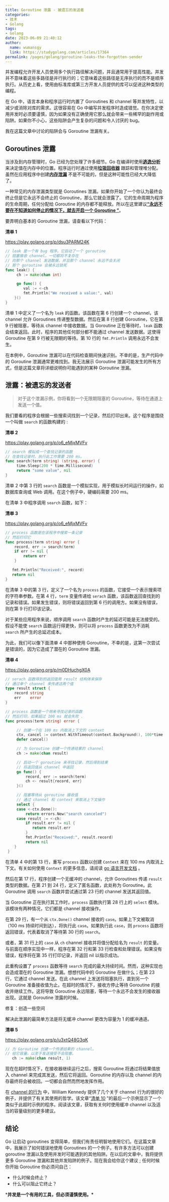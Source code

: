 ```yaml
---
title: Goroutine 泄露 - 被遗忘的发送者
categories:
- 技术
- Golang
tags:
- Golang
date: 2023-06-09 21:40:12
author:
  name: wumansgy
  link: https://studygolang.com/articles/17364
permalink: /pages/golang/goroutine-leaks-the-forgotten-sender
---
```

并发编程允许开发人员使用多个执行路径解决问题，并且通常用于提高性能。并发并不意味着这些多路径是并行执行的；它意味着这些路径是无序执行的而不是顺序执行。从历史上看，使用由标准库或第三方开发人员提供的库可以促进这种类型的编程。

在 Go 中，语言本身和程序运行时内置了 Goroutines 和 channel 等并发特性，以减少或消除对库的需求。这很容易在 Go 中编写并发程序时造成错觉。在你决定使用并发时必须要谨慎，因为如果没有正确使用它那么就会带来一些稀罕的副作用或陷阱。如果你不小心，这些陷阱会产生复杂的问题和令人讨厌的 bug。

我在这篇文章中讨论的陷阱会与 Goroutine 泄漏有关。

<!-- more -->

## Goroutines 泄露

当涉及到内存管理时，Go 已经为您处理了许多细节。Go 在编译时使用[**逃逸分析**](https://studygolang.com/articles/12444) 来决定值在内存中的位置。程序运行时通过使用[**垃圾回收器**](https://blog.golang.org/ismmkeynote) 跟踪和管理堆分配。虽然在应用程序中创建[**内存泄漏**](https://en.wikipedia.org/wiki/Memory_leak) 不是不可能的，但是这种可能性已经大大降低了。

一种常见的内存泄漏类型就是 Goroutines 泄漏。如果你开始了一个你认为最终会终止但是它永远不会终止的 Goroutine，那么它就会泄露了。它的生命周期为程序的生命周期，任何分配给 Goroutine 的内存都不能释放。所以在这里建议[**“永远不要在不知道如何停止的情况下，就去开启一个 Goroutine ”**](https://dave.cheney.net/2016/12/22/never-start-a-goroutine-without-knowing-how-it-will-stop)。

要弄明白基本的 Goroutine 泄漏，请查看以下代码：

**清单 1**

https://play.golang.org/p/dsu3PARM24K

```go
// leak 是一个有 bug 程序。它启动了一个 goroutine
// 阻塞接收 channel。一切都将不复存在
// 向那个 channel 发送数据，并且那个 channel 永远不会关闭
// 那个 goroutine 会被永远锁死
func leak() {
     ch := make(chan int)

     go func() {
        val := <-ch
        fmt.Println("We received a value:", val)
    }()
}
```

清单 1 中定义了一个名为 `leak` 的函数。该函数在第 6 行创建一个 channel，该 channel 允许 Goroutines 传递整型数据。然后在第 8 行创建 Goroutine，它在第 9 行被阻塞，等待从 channel 中接收数据。当 Goroutine 正在等待时，`leak` 函数会结束返回。此时，程序的其他任何部分都不能通过 channel 发送数据。这使得 Goroutine 在第 9 行被无限期的等待。第 10 行的 `fmt.Println` 调用永远不会发生。

在本例中，Goroutine 泄漏可以在代码检查期间快速识别。不幸的是，生产代码中的 Goroutine 泄漏通常更难找到。我无法展示 Goroutine 泄漏可能发生的所有方式，但是这篇文章将详细说明你可能遇到的某种 Goroutine 泄漏。

## 泄露：被遗忘的发送者

> 对于这个泄漏示例，你将看到一个无限期阻塞的 Goroutine，等待在通道上发送一个值。

我们要看的程序会根据一些搜索词找到一个记录，然后打印出来。这个程序是围绕一个叫做 `search` 的函数构建的 :

**清单 2**

https://play.golang.org/p/o6_eMjxMVFv

```go
// search 模拟成一个查找记录的函数
// 在查找记录时。执行此工作需要 200 ms。
func search(term string) (string, error) {
     time.Sleep(200 * time.Millisecond)
     return "some value", nil
}
```

清单 2 中第 3 行的 `search` 函数是一个模拟实现，用于模拟长时间运行的操作，如数据库查询或 Web 调用。在这个例子中，硬编码需要 200 ms。

在清单 3 中程序调用 `search` 函数，如下：

**清单 3**

https://play.golang.org/p/o6_eMjxMVFv

```go
// process 函数是在该程序中搜索一条记录
// 然后打印它
func process(term string) error {
    record, err := search(term)
    if err != nil {
        return err
    }

   fmt.Println("Received:", record)
   return nil
}
```

在清单 3 中的第 3 行，定义了一个名为 `process` 的函数，它接受一个表示搜索项的字符串参数。在第 4 行，`term` 变量传递给 `serach` 函数，该函数返回查找到的记录和错误。如果发生错误，则将错误返回到第 6 行的调用方。如果没有错误，则在第 9 行打印该记录。

对于某些应用程序来说，顺序调用 `search` 函数时产生的延迟可能是无法接受的。假设不能使 `search` 函数运行得更快，则可以将 `process` 函数更改为不消耗 `search` 所产生的总延迟成本。

为此，我们可以像下面清单 4 中那种使用 Goroutine，不幸的是，这第一次尝试是错误的，因为它造成了潜在的 Goroutine 泄漏。

**清单 4**

https://play.golang.org/p/m0DHuchgX0A

```go
// serach 函数得到的返回值用 result 结构体来保存
// 通过单个 channel 来传递这两个值
type result struct {
    record string
    err    error
}

// process 函数是一个用来寻找记录的函数
// 然后打印，如果超过 100 ms 就会失败 .
func process(term string) error {

     // 创建一个在 100 ms 内取消上下文的 context
     ctx, cancel := context.WithTimeout(context.Background(), 100*time.Millisecond)
     defer cancel()

     // 为 Goroutine 创建一个传递结果的 channel
     ch := make(chan result)

     // 启动一个 goroutine 来寻找记录，然后得到结果
     // 将返回值从 channel 中返回
     go func() {
         record, err := search(term)
         ch <- result{record, err}
     }()

     // 阻塞等待从 goroutine 接收值
     // 通过 channel 和 context 来取消上下文操作
     select {
     case <-ctx.Done():
         return errors.New("search canceled")
     case result := <-ch:
         if result.err != nil {
            return result.err
         }
         fmt.Println("Received:", result.record)
         return nil
    }
 }
```

在清单 4 中的第 13 行，重写 `process` 函数以创建 `Context` 来在 100 ms 内取消上下文。有关如何使用 `Context` 的更多信息，请阅读 [go 语言开发文档](https://blog.golang.org/context) 。

然后在第 17 行，程序创建一个无缓冲的 channel，允许 Goroutines 传递 `result` 类型的数据。在第 21 到 24 行，定义了匿名函数，此处称为 Goroutine。此 Goroutine 调用 `search` 函数并尝试通过第 23 行的 channel 发送其返回值。

当 Goroutine 正在执行其工作时，`process` 函数执行第 28 行上的 `select` 模块。该模块有两种情况，它们都是 channel 接收操作。

在第 29 行，有一个从 `ctx.Done()` channel 接收的 `case`。如果上下文被取消（100 ms 持续时间到达），将执行此 `case`。如果执行此 `case`，则 `process` 函数将返回错误，代表着取消了等待第 30 行的 `search`。

或者，第 31 行上的 `case` 从 `ch` channel 接收并将值分配给名为 `result` 的变量。与前面在顺序实现中一样，程序在第 32 行和第 33 行检查和处理错误。如果没有错误，程序将在第 35 行打印记录，并返回 nil 以指示成功。

此重构设置了 `process` 函数等待 `search` 完成的最大持续时间。然而，这种实现也会造成潜在的 Goroutine 泄漏。想想代码中的 Goroutine 在做什么；在第 23 行，它通过 channel 发送。在此 channel 上发送将阻塞执行，直到另一个 Goroutine 准备接收值为止。在超时的情况下，接收方停止等待 Goroutine 的接收并继续工作。这将导致 Goroutine 永远阻塞，等待一个永远不会发生的接收器出现。这就是 Goroutine 泄露的时候。

修复：创造一些空间

解决此泄漏的最简单方法是将无缓冲 channel 更改为容量为 1 的缓冲通道。

**清单 5**

https://play.golang.org/p/u3xtQ48G3qK

```go
// 为 Goroutine 创建一个传递结果的 channel。
// 给它容量，以至于发送接受不会阻塞。
   ch := make(chan result, 1)
```

现在在超时情况下，在接收器继续运行之后，搜索 Goroutine 将通过将结果值放入 channel 来完成其发送，然后它将返回。Goroutine 的内存以及 channel 的内存最终将会被收回。一切都会自然而然地发挥作用。

在 [channel 的行为](https://www.ardanlabs.com/blog/2017/10/the-behavior-of-channels.html) 中，William Kennedy 提供了几个关于 channel 行为的很好的例子，并提供了有关其使用的哲学。该文章“[清单 10](https://www.ardanlabs.com/blog/2017/10/the-behavior-of-channels.html#signal-without-data-context) ”的最后一个示例显示了一个类似于此超时示例的程序。阅读该文章，获取有关何时使用缓冲 channel 以及适当的容量级别的更多建议。

## 结论

Go 让启动 goroutines 变得简单，但我们有责任明智地使用它们。在这篇文章中，我展示了如何错误地使用 Goroutines 的一个例子。有许多方法可以创建 goroutine 泄漏以及使用并发时可能遇到的其他陷阱。在以后的文章中，我将提供更多 Goroutine 泄漏和其他并发陷阱的例子。现在我会给你这个建议 ; 任何时候你开始 Goroutine 你必须问自己：

- 什么时候会终止？
- 什么可以阻止它终止？

***并发是一个有用的工具，但必须谨慎使用。\***
